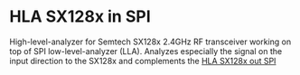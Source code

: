 # HLA SX128x in SPI 

High-level-analyzer for Semtech SX128x 2.4GHz RF transceiver working on top of SPI low-level-analyzer (LLA). Analyzes especially the signal on the input direction to the SX128x and complements the [HLA SX128x out SPI](https://github.com/rotorman/saleae-hla-sx128x-out-spi)
